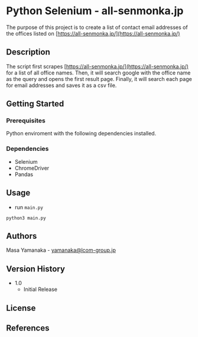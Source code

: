 # Python Selenium - all-senmonka.jp

The purpose of this project is to create a list of contact email addresses of the offices listed on [https://all-senmonka.jp/](https://all-senmonka.jp/)

## Description

The script first scrapes [https://all-senmonka.jp/](https://all-senmonka.jp/) for a list of all office names. Then, it will search google with the office name as the query and opens the first result page. Finally, it will search each page for email addresses and saves it as a csv file.

## Getting Started

### Prerequisites

Python enviroment with the following dependencies installed.

### Dependencies

-   Selenium
-   ChromeDriver
-   Pandas

## Usage

-   run `main.py`

```
python3 main.py
```

## Authors

Masa Yamanaka - [yamanaka@lcom-group.jp](yamanaka@lcom-group.jp)

## Version History

-   1.0
    -   Initial Release

## License


## References
